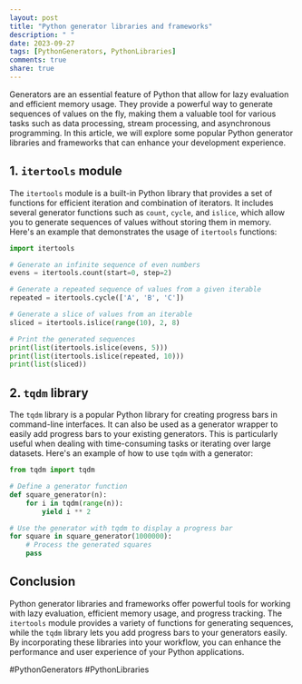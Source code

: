 ```yaml
---
layout: post
title: "Python generator libraries and frameworks"
description: " "
date: 2023-09-27
tags: [PythonGenerators, PythonLibraries]
comments: true
share: true
---
```


Generators are an essential feature of Python that allow for lazy evaluation and efficient memory usage. They provide a powerful way to generate sequences of values on the fly, making them a valuable tool for various tasks such as data processing, stream processing, and asynchronous programming. In this article, we will explore some popular Python generator libraries and frameworks that can enhance your development experience.

## 1. `itertools` module

The `itertools` module is a built-in Python library that provides a set of functions for efficient iteration and combination of iterators. It includes several generator functions such as `count`, `cycle`, and `islice`, which allow you to generate sequences of values without storing them in memory. Here's an example that demonstrates the usage of `itertools` functions:

```python
import itertools

# Generate an infinite sequence of even numbers
evens = itertools.count(start=0, step=2)

# Generate a repeated sequence of values from a given iterable
repeated = itertools.cycle(['A', 'B', 'C'])

# Generate a slice of values from an iterable
sliced = itertools.islice(range(10), 2, 8)

# Print the generated sequences
print(list(itertools.islice(evens, 5)))
print(list(itertools.islice(repeated, 10)))
print(list(sliced))
```

## 2. `tqdm` library

The `tqdm` library is a popular Python library for creating progress bars in command-line interfaces. It can also be used as a generator wrapper to easily add progress bars to your existing generators. This is particularly useful when dealing with time-consuming tasks or iterating over large datasets. Here's an example of how to use `tqdm` with a generator:

```python
from tqdm import tqdm

# Define a generator function
def square_generator(n):
    for i in tqdm(range(n)):
        yield i ** 2

# Use the generator with tqdm to display a progress bar
for square in square_generator(1000000):
    # Process the generated squares
    pass
```

## Conclusion

Python generator libraries and frameworks offer powerful tools for working with lazy evaluation, efficient memory usage, and progress tracking. The `itertools` module provides a variety of functions for generating sequences, while the `tqdm` library lets you add progress bars to your generators easily. By incorporating these libraries into your workflow, you can enhance the performance and user experience of your Python applications.

\#PythonGenerators #PythonLibraries